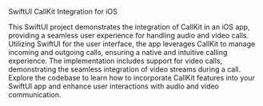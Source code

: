SwiftUI CallKit Integration for iOS
 
This SwiftUI project demonstrates the integration of CallKit in an iOS app, providing a seamless user experience for handling audio and video calls. Utilizing SwiftUI for the user interface, the app leverages CallKit to manage incoming and outgoing calls, ensuring a native and intuitive calling experience. The implementation includes support for video calls, demonstrating the seamless integration of video streams during a call. Explore the codebase to learn how to incorporate CallKit features into your SwiftUI app and enhance user interactions with audio and video communication.
